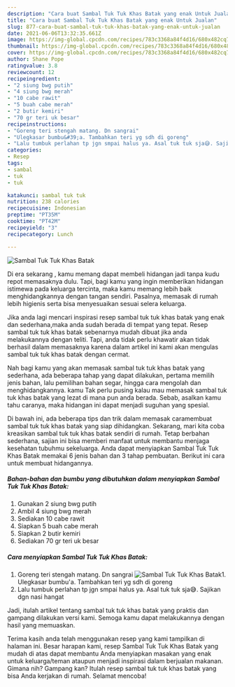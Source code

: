 ```yaml
---
description: "Cara buat Sambal Tuk Tuk Khas Batak yang enak Untuk Jualan"
title: "Cara buat Sambal Tuk Tuk Khas Batak yang enak Untuk Jualan"
slug: 877-cara-buat-sambal-tuk-tuk-khas-batak-yang-enak-untuk-jualan
date: 2021-06-06T13:32:35.661Z
image: https://img-global.cpcdn.com/recipes/783c3368a84f4d16/680x482cq70/sambal-tuk-tuk-khas-batak-foto-resep-utama.jpg
thumbnail: https://img-global.cpcdn.com/recipes/783c3368a84f4d16/680x482cq70/sambal-tuk-tuk-khas-batak-foto-resep-utama.jpg
cover: https://img-global.cpcdn.com/recipes/783c3368a84f4d16/680x482cq70/sambal-tuk-tuk-khas-batak-foto-resep-utama.jpg
author: Shane Pope
ratingvalue: 3.8
reviewcount: 12
recipeingredient:
- "2 siung bwg putih"
- "4 siung bwg merah"
- "10 cabe rawit"
- "5 buah cabe merah"
- "2 butir kemiri"
- "70 gr teri uk besar"
recipeinstructions:
- "Goreng teri stengah matang. Dn sangrai"
- "Ulegkasar bumbu&#39;a. Tambahkan teri yg sdh di goreng"
- "Lalu tumbuk perlahan tp jgn smpai halus ya. Asal tuk tuk sja😅. Sajikan dgn nasi hangat"
categories:
- Resep
tags:
- sambal
- tuk
- tuk

katakunci: sambal tuk tuk 
nutrition: 238 calories
recipecuisine: Indonesian
preptime: "PT35M"
cooktime: "PT42M"
recipeyield: "3"
recipecategory: Lunch

---
```



![Sambal Tuk Tuk Khas Batak](https://img-global.cpcdn.com/recipes/783c3368a84f4d16/680x482cq70/sambal-tuk-tuk-khas-batak-foto-resep-utama.jpg)

Di era  sekarang , kamu memang dapat membeli hidangan jadi tanpa kudu repot memasaknya dulu. Tapi, bagi kamu yang ingin memberikan hidangan istimewa pada keluarga tercinta, maka kamu memang lebih baik menghidangkannya dengan tangan sendiri. Pasalnya, memasak di rumah lebih higienis serta bisa menyesuaikan sesuai selera keluarga.

Jika anda lagi mencari inspirasi resep sambal tuk tuk khas batak yang enak dan sederhana,maka anda sudah berada di tempat yang tepat. Resep sambal tuk tuk khas batak  sebenarnya mudah dibuat jika anda melakukannya dengan teliti. Tapi, anda tidak perlu khawatir akan tidak berhasil dalam memasaknya 
karena dalam artikel ini kami akan mengulas sambal tuk tuk khas batak dengan cermat.  



Nah bagi kamu yang akan memasak sambal tuk tuk khas batak yang sederhana, ada beberapa tahap yang dapat dilakukan, pertama memilih jenis bahan, lalu pemilihan bahan segar, hingga cara mengolah dan menghidangkannya. kamu Tak perlu pusing kalau mau memasak sambal tuk tuk khas batak yang lezat di mana pun anda berada. Sebab, asalkan kamu  tahu caranya, maka hidangan ini dapat menjadi suguhan yang spesial.

Di bawah ini, ada beberapa tips dan trik dalam memasak caramembuat sambal tuk tuk khas batak yang siap dihidangkan. Sekarang, mari kita coba kreasikan sambal tuk tuk khas batak sendiri di rumah. Tetap berbahan sederhana, sajian ini bisa memberi manfaat untuk membantu menjaga kesehatan tubuhmu sekeluarga. Anda dapat menyiapkan Sambal Tuk Tuk Khas Batak memakai 6 jenis bahan dan 3 tahap pembuatan. Berikut ini cara untuk membuat hidangannya.

<!--inarticleads1-->

##### Bahan-bahan dan bumbu yang dibutuhkan dalam menyiapkan Sambal Tuk Tuk Khas Batak:

1. Gunakan 2 siung bwg putih
1. Ambil 4 siung bwg merah
1. Sediakan 10 cabe rawit
1. Siapkan 5 buah cabe merah
1. Siapkan 2 butir kemiri
1. Sediakan 70 gr teri uk besar




<!--inarticleads2-->

##### Cara menyiapkan Sambal Tuk Tuk Khas Batak:

1. Goreng teri stengah matang. Dn sangrai
<img src="https://img-global.cpcdn.com/steps/a0f07f2d68f14368/160x128cq70/sambal-tuk-tuk-khas-batak-langkah-memasak-1-foto.jpg" alt="Sambal Tuk Tuk Khas Batak">1. Ulegkasar bumbu&#39;a. Tambahkan teri yg sdh di goreng
1. Lalu tumbuk perlahan tp jgn smpai halus ya. Asal tuk tuk sja😅. Sajikan dgn nasi hangat




Jadi, itulah artikel tentang  sambal tuk tuk khas batak  yang praktis dan gampang dilakukan versi kami. Semoga kamu dapat melakukannya dengan hasil yang memuaskan. 

Terima kasih anda telah menggunakan resep yang kami tampilkan di halaman ini. Besar harapan kami, resep  Sambal Tuk Tuk Khas Batak yang mudah di atas dapat membantu Anda menyiapkan masakan yang enak untuk keluarga/teman ataupun menjadi inspirasi dalam berjualan makanan. Gimana nih? Gampang kan? Itulah resep sambal tuk tuk khas batak yang bisa Anda kerjakan di rumah. Selamat mencoba!


